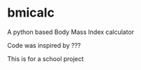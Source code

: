 # bmicalc
A python based Body Mass Index calculator

Code was inspired by ??? 

This is for a school project
